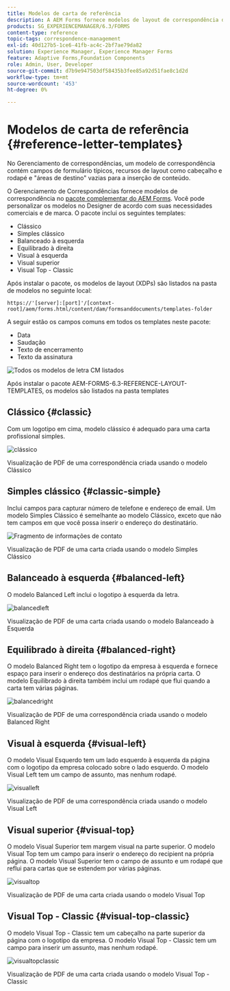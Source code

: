 ```yaml
---
title: Modelos de carta de referência
description: A AEM Forms fornece modelos de layout de correspondência do Gerenciamento de correspondências que você pode usar para criar cartas rapidamente.
products: SG_EXPERIENCEMANAGER/6.3/FORMS
content-type: reference
topic-tags: correspondence-management
exl-id: 40d127b5-1ce6-41fb-ac4c-2bf7ae79da82
solution: Experience Manager, Experience Manager Forms
feature: Adaptive Forms,Foundation Components
role: Admin, User, Developer
source-git-commit: d7b9e947503df58435b3fee85a92d51fae8c1d2d
workflow-type: tm+mt
source-wordcount: '453'
ht-degree: 0%

---
```


# Modelos de carta de referência {#reference-letter-templates}

No Gerenciamento de correspondências, um modelo de correspondência contém campos de formulário típicos, recursos de layout como cabeçalho e rodapé e &quot;áreas de destino&quot; vazias para a inserção de conteúdo.

O Gerenciamento de Correspondências fornece modelos de correspondência no [pacote complementar do AEM Forms](https://experienceleague.adobe.com/docs/experience-manager-release-information/aem-release-updates/forms-updates/aem-forms-releases.html?lang=en). Você pode personalizar os modelos no Designer de acordo com suas necessidades comerciais e de marca. O pacote inclui os seguintes templates:

* Clássico
* Simples clássico
* Balanceado à esquerda
* Equilibrado à direita
* Visual à esquerda
* Visual superior
* Visual Top - Classic

Após instalar o pacote, os modelos de layout (XDPs) são listados na pasta de modelos no seguinte local:

`https://'[server]:[port]'/[context-root]/aem/forms.html/content/dam/formsanddocuments/templates-folder`

A seguir estão os campos comuns em todos os templates neste pacote:

* Data
* Saudação
* Texto de encerramento
* Texto da assinatura

![Todos os modelos de letra CM listados](assets/templatescorrespondence.png)

Após instalar o pacote AEM-FORMS-6.3-REFERENCE-LAYOUT-TEMPLATES, os modelos são listados na pasta templates

## Clássico {#classic}

Com um logotipo em cima, modelo clássico é adequado para uma carta profissional simples.

![clássico](assets/classic.png)

Visualização de PDF de uma correspondência criada usando o modelo Clássico

## Simples clássico {#classic-simple}

Inclui campos para capturar número de telefone e endereço de email. Um modelo Simples Clássico é semelhante ao modelo Clássico, exceto que não tem campos em que você possa inserir o endereço do destinatário.

![Fragmento de informações de contato](assets/classicsimple.png)

Visualização de PDF de uma carta criada usando o modelo Simples Clássico

## Balanceado à esquerda {#balanced-left}

O modelo Balanced Left inclui o logotipo à esquerda da letra.

![balancedleft](assets/balancedleft.png)

Visualização de PDF de uma carta criada usando o modelo Balanceado à Esquerda

## Equilibrado à direita {#balanced-right}

O modelo Balanced Right tem o logotipo da empresa à esquerda e fornece espaço para inserir o endereço dos destinatários na própria carta. O modelo Equilibrado à direita também inclui um rodapé que flui quando a carta tem várias páginas.

![balancedright](assets/balancedright.png)

Visualização de PDF de uma correspondência criada usando o modelo Balanced Right

## Visual à esquerda {#visual-left}

O modelo Visual Esquerdo tem um lado esquerdo à esquerda da página com o logotipo da empresa colocado sobre o lado esquerdo. O modelo Visual Left tem um campo de assunto, mas nenhum rodapé.

![visualleft](assets/visualleft.png)

Visualização de PDF de uma correspondência criada usando o modelo Visual Left

## Visual superior {#visual-top}

O modelo Visual Superior tem margem visual na parte superior. O modelo Visual Top tem um campo para inserir o endereço do recipient na própria página. O modelo Visual Superior tem o campo de assunto e um rodapé que reflui para cartas que se estendem por várias páginas.

![visualtop](assets/visualtop.png)

Visualização de PDF de uma carta criada usando o modelo Visual Top

## Visual Top - Classic {#visual-top-classic}

O modelo Visual Top - Classic tem um cabeçalho na parte superior da página com o logotipo da empresa. O modelo Visual Top - Classic tem um campo para inserir um assunto, mas nenhum rodapé.

![visualtopclassic](assets/visualtopclassic.png)

Visualização de PDF de uma carta criada usando o modelo Visual Top - Classic
